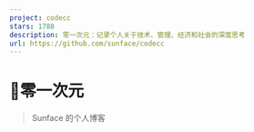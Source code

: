 ```yaml
---
project: codecc
stars: 1788
description: 零一次元：记录个人关于技术、管理、经济和社会的深度思考
url: https://github.com/sunface/codecc
---
```


🌌零一次元
======

> Sunface 的个人博客
